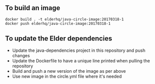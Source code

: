 ## To build an image

    docker build . -t elderhq/java-circle-image:20170318-1
    docker push elderhq/java-circle-image:20170318-1

## To update the Elder dependencies
* Update the java-dependencies project in this repository and push changes
* Update the Dockerfile to have a unique line printed when pulling the repository
* Build and push a new version of the image as per above
* Use new image in the circle.yml file where it's needed
